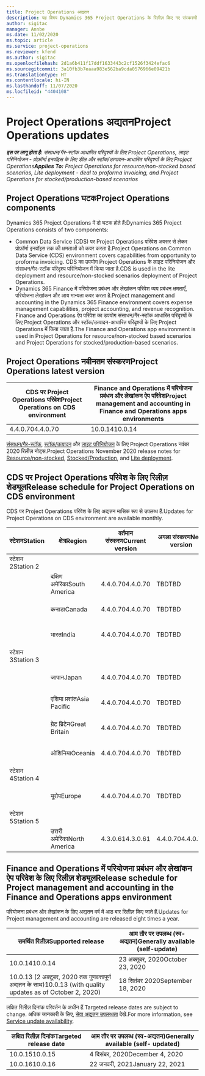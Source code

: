 ```yaml
---
title: Project Operations अद्यतन
description: यह विषय Dynamics 365 Project Operations के रिलीज़ किए गए संस्करणों के बारे में जानकारी प्रदान करता है.
author: sigitac
manager: Annbe
ms.date: 11/02/2020
ms.topic: article
ms.service: project-operations
ms.reviewer: kfend
ms.author: sigitac
ms.openlocfilehash: 2d1a6b411f17ddf1633443c2cf1526f3424efac6
ms.sourcegitcommit: 3a10fb3b7eaaa983e562ba9cda0576966e09421b
ms.translationtype: HT
ms.contentlocale: hi-IN
ms.lasthandoff: 11/07/2020
ms.locfileid: "4404108"
---
```

# <a name="project-operations-updates"></a><span data-ttu-id="4c943-103">Project Operations अद्यतन</span><span class="sxs-lookup"><span data-stu-id="4c943-103">Project Operations updates</span></span>

<span data-ttu-id="4c943-104">_**इस पर लागू होता है:** संसाधन/गैर-स्टॉक आधारित परिदृश्यों के लिए Project Operations, लाइट परिनियोजन - प्रोफ़ॉर्मा इनवॉइस के लिए डील और स्टॉक/उत्पादन-आधारित परिदृश्यों के लिए Project Operations_</span><span class="sxs-lookup"><span data-stu-id="4c943-104">_**Applies To:** Project Operations for resource/non-stocked based scenarios, Lite deployment - deal to proforma invoicing, and Project Operations for stocked/production-based scenarios_</span></span>

## <a name="project-operations-components"></a><span data-ttu-id="4c943-105">Project Operations घटक</span><span class="sxs-lookup"><span data-stu-id="4c943-105">Project Operations components</span></span>

<span data-ttu-id="4c943-106">Dynamics 365 Project Operations में दो घटक होते हैं:</span><span class="sxs-lookup"><span data-stu-id="4c943-106">Dynamics 365 Project Operations consists of two components:</span></span>

- <span data-ttu-id="4c943-107">Common Data Service (CDS) पर Project Operations परिवेश अवसर से लेकर प्रोफ़ॉर्मा इनवॉइस तक की क्षमताओं को कवर करता है.</span><span class="sxs-lookup"><span data-stu-id="4c943-107">Project Operations on Common Data Service (CDS) environment covers capabilities from opportunity to proforma invoicing.</span></span> <span data-ttu-id="4c943-108">CDS का उपयोग Project Operations के लाइट परिनियोजन और संसाधन/गैर-स्टॉक परिदृश्य परिनियोजन में किया जाता है.</span><span class="sxs-lookup"><span data-stu-id="4c943-108">CDS is used in the lite deployment and resource/non-stocked scenarios deployment of Project Operations.</span></span>
- <span data-ttu-id="4c943-109">Dynamics 365 Finance में परियोजना प्रबंधन और लेखांकन परिवेश व्यय प्रबंधन क्षमताएँ, परियोजना लेखांकन और आय मान्यता कवर करता है.</span><span class="sxs-lookup"><span data-stu-id="4c943-109">Project management and accounting in the Dynamics 365 Finance environment covers expense management capabilities, project accounting, and revenue recognition.</span></span> <span data-ttu-id="4c943-110">Finance and Operations ऐप परिवेश का उपयोग संसाधन/गैर-स्टॉक आधारित परिदृश्यों के लिए Project Operations और स्टॉक/उत्पादन-आधारित परिदृश्यों के लिए Project Operations में किया जाता है.</span><span class="sxs-lookup"><span data-stu-id="4c943-110">The Finance and Operations app environment is used in Project Operations for resource/non-stocked based scenarios and Project Operations for stocked/production-based scenarios.</span></span>

## <a name="project-operations-latest-version"></a><span data-ttu-id="4c943-111">Project Operations नवीनतम संस्करण</span><span class="sxs-lookup"><span data-stu-id="4c943-111">Project Operations latest version</span></span>

| <span data-ttu-id="4c943-112">CDS पर Project Operations परिवेश</span><span class="sxs-lookup"><span data-stu-id="4c943-112">Project Operations on CDS environment</span></span> | <span data-ttu-id="4c943-113">Finance and Operations में परियोजना प्रबंधन और लेखांकन ऐप परिवेश</span><span class="sxs-lookup"><span data-stu-id="4c943-113">Project management and accounting in Finance and Operations apps environments</span></span> |
| --- | --- |
| <span data-ttu-id="4c943-114">4.4.0.70</span><span class="sxs-lookup"><span data-stu-id="4c943-114">4.4.0.70</span></span> | <span data-ttu-id="4c943-115">10.0.14</span><span class="sxs-lookup"><span data-stu-id="4c943-115">10.0.14</span></span> |

<span data-ttu-id="4c943-116">[संसाधन/गैर-स्टॉक](whats-new-nov-2020-resource-based.md), [स्टॉक/उत्पादन](../prod-pma/whats-new/whats-new-nov-2020-production-based.md) और [लाइट परिनियोजन](../pro/whats-new/whats-new-nov-2020-lite.md) के लिए Project Operations नवंबर 2020 रिलीज़ नोट्स.</span><span class="sxs-lookup"><span data-stu-id="4c943-116">Project Operations November 2020 release notes for [Resource/non-stocked](whats-new-nov-2020-resource-based.md), [Stocked/Production](../prod-pma/whats-new/whats-new-nov-2020-production-based.md), and [Lite deployment](../pro/whats-new/whats-new-nov-2020-lite.md).</span></span>

## <a name="release-schedule-for-project-operations-on-cds-environment"></a><span data-ttu-id="4c943-117">CDS पर Project Operations परिवेश के लिए रिलीज़ शेड्यूल</span><span class="sxs-lookup"><span data-stu-id="4c943-117">Release schedule for Project Operations on CDS environment</span></span>

<span data-ttu-id="4c943-118">CDS पर Project Operations परिवेश के लिए अद्यतन मासिक रूप से उपलब्ध हैं.</span><span class="sxs-lookup"><span data-stu-id="4c943-118">Updates for Project Operations on CDS environment are available monthly.</span></span> 

| <span data-ttu-id="4c943-119">स्टेशन</span><span class="sxs-lookup"><span data-stu-id="4c943-119">Station</span></span>   | <span data-ttu-id="4c943-120">क्षेत्र</span><span class="sxs-lookup"><span data-stu-id="4c943-120">Region</span></span>        | <span data-ttu-id="4c943-121">वर्तमान संस्करण</span><span class="sxs-lookup"><span data-stu-id="4c943-121">Current version</span></span> | <span data-ttu-id="4c943-122">अगला संस्करण</span><span class="sxs-lookup"><span data-stu-id="4c943-122">Next version</span></span> | <span data-ttu-id="4c943-123">आम तौर पर उपलब्ध</span><span class="sxs-lookup"><span data-stu-id="4c943-123">Generally available</span></span> |
|-----------|---------------|-----------------|--------------|---------------------|
| <span data-ttu-id="4c943-124">स्टेशन 2</span><span class="sxs-lookup"><span data-stu-id="4c943-124">Station 2</span></span> |   &nbsp;      |    &nbsp;       | &nbsp;       |      &nbsp;         |
|   &nbsp;  | <span data-ttu-id="4c943-125">दक्षिण अमेरिका</span><span class="sxs-lookup"><span data-stu-id="4c943-125">South America</span></span> |  <span data-ttu-id="4c943-126">4.4.0.70</span><span class="sxs-lookup"><span data-stu-id="4c943-126">4.4.0.70</span></span>       | <span data-ttu-id="4c943-127">TBD</span><span class="sxs-lookup"><span data-stu-id="4c943-127">TBD</span></span>     | <span data-ttu-id="4c943-128">20-नवंबर-20</span><span class="sxs-lookup"><span data-stu-id="4c943-128">20-Nov-20</span></span>           |
|    &nbsp; | <span data-ttu-id="4c943-129">कनाडा</span><span class="sxs-lookup"><span data-stu-id="4c943-129">Canada</span></span>        |  <span data-ttu-id="4c943-130">4.4.0.70</span><span class="sxs-lookup"><span data-stu-id="4c943-130">4.4.0.70</span></span>       | <span data-ttu-id="4c943-131">TBD</span><span class="sxs-lookup"><span data-stu-id="4c943-131">TBD</span></span>     | <span data-ttu-id="4c943-132">20-नवंबर-20</span><span class="sxs-lookup"><span data-stu-id="4c943-132">20-Nov-20</span></span>           |
|   &nbsp;  | <span data-ttu-id="4c943-133">भारत</span><span class="sxs-lookup"><span data-stu-id="4c943-133">India</span></span>         |  <span data-ttu-id="4c943-134">4.4.0.70</span><span class="sxs-lookup"><span data-stu-id="4c943-134">4.4.0.70</span></span>       | <span data-ttu-id="4c943-135">TBD</span><span class="sxs-lookup"><span data-stu-id="4c943-135">TBD</span></span>     | <span data-ttu-id="4c943-136">20-नवंबर-20</span><span class="sxs-lookup"><span data-stu-id="4c943-136">20-Nov-20</span></span>           |
| <span data-ttu-id="4c943-137">स्टेशन 3</span><span class="sxs-lookup"><span data-stu-id="4c943-137">Station 3</span></span>  |      &nbsp;   |     &nbsp;      |     &nbsp;   |      &nbsp;         |
|   &nbsp;  | <span data-ttu-id="4c943-138">जापान</span><span class="sxs-lookup"><span data-stu-id="4c943-138">Japan</span></span>         |  <span data-ttu-id="4c943-139">4.4.0.70</span><span class="sxs-lookup"><span data-stu-id="4c943-139">4.4.0.70</span></span>       | <span data-ttu-id="4c943-140">TBD</span><span class="sxs-lookup"><span data-stu-id="4c943-140">TBD</span></span>     | <span data-ttu-id="4c943-141">04-दिसंबर-20</span><span class="sxs-lookup"><span data-stu-id="4c943-141">04-Dec-20</span></span>           |
|   &nbsp;  | <span data-ttu-id="4c943-142">एशिया प्रशांत</span><span class="sxs-lookup"><span data-stu-id="4c943-142">Asia Pacific</span></span>  |  <span data-ttu-id="4c943-143">4.4.0.70</span><span class="sxs-lookup"><span data-stu-id="4c943-143">4.4.0.70</span></span>       | <span data-ttu-id="4c943-144">TBD</span><span class="sxs-lookup"><span data-stu-id="4c943-144">TBD</span></span>     | <span data-ttu-id="4c943-145">04-दिसंबर-20</span><span class="sxs-lookup"><span data-stu-id="4c943-145">04-Dec-20</span></span>           |
|   &nbsp;  | <span data-ttu-id="4c943-146">ग्रेट ब्रिटेन</span><span class="sxs-lookup"><span data-stu-id="4c943-146">Great Britain</span></span> |  <span data-ttu-id="4c943-147">4.4.0.70</span><span class="sxs-lookup"><span data-stu-id="4c943-147">4.4.0.70</span></span>       | <span data-ttu-id="4c943-148">TBD</span><span class="sxs-lookup"><span data-stu-id="4c943-148">TBD</span></span>     | <span data-ttu-id="4c943-149">04-दिसंबर-20</span><span class="sxs-lookup"><span data-stu-id="4c943-149">04-Dec-20</span></span>           |
|   &nbsp;  | <span data-ttu-id="4c943-150">ओशिनिया</span><span class="sxs-lookup"><span data-stu-id="4c943-150">Oceania</span></span>       |  <span data-ttu-id="4c943-151">4.4.0.70</span><span class="sxs-lookup"><span data-stu-id="4c943-151">4.4.0.70</span></span>       | <span data-ttu-id="4c943-152">TBD</span><span class="sxs-lookup"><span data-stu-id="4c943-152">TBD</span></span>     | <span data-ttu-id="4c943-153">04-दिसंबर-20</span><span class="sxs-lookup"><span data-stu-id="4c943-153">04-Dec-20</span></span>           |
| <span data-ttu-id="4c943-154">स्टेशन 4</span><span class="sxs-lookup"><span data-stu-id="4c943-154">Station 4</span></span> |     &nbsp;    |     &nbsp;      |     &nbsp;   |      &nbsp;         |
|   &nbsp;  | <span data-ttu-id="4c943-155">यूरोप</span><span class="sxs-lookup"><span data-stu-id="4c943-155">Europe</span></span>        |  <span data-ttu-id="4c943-156">4.4.0.70</span><span class="sxs-lookup"><span data-stu-id="4c943-156">4.4.0.70</span></span>       | <span data-ttu-id="4c943-157">TBD</span><span class="sxs-lookup"><span data-stu-id="4c943-157">TBD</span></span>     | <span data-ttu-id="4c943-158">11-दिसंबर-20</span><span class="sxs-lookup"><span data-stu-id="4c943-158">11-Dec-20</span></span>           |
| <span data-ttu-id="4c943-159">स्टेशन 5</span><span class="sxs-lookup"><span data-stu-id="4c943-159">Station 5</span></span> |     &nbsp;    |     &nbsp;      |     &nbsp;   |      &nbsp;         |
|   &nbsp;  | <span data-ttu-id="4c943-160">उत्तरी अमेरिका</span><span class="sxs-lookup"><span data-stu-id="4c943-160">North America</span></span> | <span data-ttu-id="4c943-161">4.3.0.61</span><span class="sxs-lookup"><span data-stu-id="4c943-161">4.3.0.61</span></span>        | <span data-ttu-id="4c943-162">4.4.0.70</span><span class="sxs-lookup"><span data-stu-id="4c943-162">4.4.0.70</span></span>     | <span data-ttu-id="4c943-163">15-नवंबर-20</span><span class="sxs-lookup"><span data-stu-id="4c943-163">15-Nov-20</span></span>           |

## <a name="release-schedule-for-project-management-and-accounting-in-the-finance-and-operations-apps-environment"></a><span data-ttu-id="4c943-164">Finance and Operations में परियोजना प्रबंधन और लेखांकन ऐप परिवेश के लिए रिलीज़ शेड्यूल</span><span class="sxs-lookup"><span data-stu-id="4c943-164">Release schedule for Project management and accounting in the Finance and Operations apps environment</span></span>

<span data-ttu-id="4c943-165">परियोजना प्रबंधन और लेखांकन के लिए अद्यतन वर्ष में आठ बार रिलीज़ किए जाते हैं.</span><span class="sxs-lookup"><span data-stu-id="4c943-165">Updates for Project management and accounting are released eight times a year.</span></span>

| <span data-ttu-id="4c943-166">समर्थित रिलीज़</span><span class="sxs-lookup"><span data-stu-id="4c943-166">Supported release</span></span> | <span data-ttu-id="4c943-167">आम तौर पर उपलब्ध (स्व-अद्यतन)</span><span class="sxs-lookup"><span data-stu-id="4c943-167">Generally available (self-update)</span></span> |
| --- | --- |
| <span data-ttu-id="4c943-168">10.0.14</span><span class="sxs-lookup"><span data-stu-id="4c943-168">10.0.14</span></span> | <span data-ttu-id="4c943-169">23 अक्तूबर, 2020</span><span class="sxs-lookup"><span data-stu-id="4c943-169">October 23, 2020</span></span> |
| <span data-ttu-id="4c943-170">10.0.13 (2 अक्टूबर, 2020 तक गुणवत्तापूर्ण अद्यतन के साथ)</span><span class="sxs-lookup"><span data-stu-id="4c943-170">10.0.13 (with quality updates as of October 2, 2020)</span></span> | <span data-ttu-id="4c943-171">18 सितंबर 2020</span><span class="sxs-lookup"><span data-stu-id="4c943-171">September 18, 2020</span></span> |

<span data-ttu-id="4c943-172">लक्षित रिलीज़ दिनांक परिवर्तन के अधीन हैं.</span><span class="sxs-lookup"><span data-stu-id="4c943-172">Targeted release dates are subject to change.</span></span> <span data-ttu-id="4c943-173">अधिक जानकारी के लिए, [सेवा अद्यतन उपलब्धता](https://docs.microsoft.com/dynamics365/fin-ops-core/fin-ops/get-started/public-preview-releases?toc=/dynamics365/finance/toc.json) देखें.</span><span class="sxs-lookup"><span data-stu-id="4c943-173">For more information, see [Service update availability](https://docs.microsoft.com/dynamics365/fin-ops-core/fin-ops/get-started/public-preview-releases?toc=/dynamics365/finance/toc.json).</span></span>

| <span data-ttu-id="4c943-174">लक्षित रिलीज़ दिनांक</span><span class="sxs-lookup"><span data-stu-id="4c943-174">Targeted release date</span></span> | <span data-ttu-id="4c943-175">आम तौर पर उपलब्ध (स्व-अद्यतन)</span><span class="sxs-lookup"><span data-stu-id="4c943-175">Generally available (self- updated)</span></span> |
| --- | --- |
| <span data-ttu-id="4c943-176">10.0.15</span><span class="sxs-lookup"><span data-stu-id="4c943-176">10.0.15</span></span> | <span data-ttu-id="4c943-177">4 दिसंबर, 2020</span><span class="sxs-lookup"><span data-stu-id="4c943-177">December 4, 2020</span></span> |
| <span data-ttu-id="4c943-178">10.0.16</span><span class="sxs-lookup"><span data-stu-id="4c943-178">10.0.16</span></span> | <span data-ttu-id="4c943-179">22 जनवरी, 2021</span><span class="sxs-lookup"><span data-stu-id="4c943-179">January 22, 2021</span></span> |


